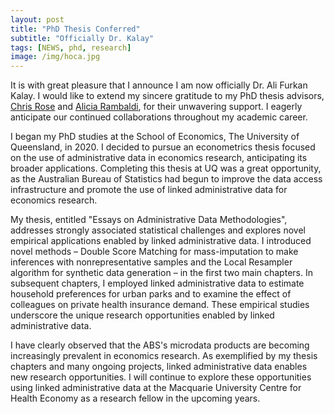 ```yaml
---
layout: post
title: "PhD Thesis Conferred"
subtitle: "Officially Dr. Kalay"
tags: [NEWS, phd, research]
image: /img/hoca.jpg
---
```


It is with great pleasure that I announce I am now officially Dr. Ali Furkan Kalay. I would like to extend my sincere gratitude to my PhD thesis advisors, [Chris Rose](https://sites.google.com/site/christiernrose/) and [Alicia Rambaldi](https://www.aliciarambaldi.net/), for their unwavering support. I eagerly anticipate our continued collaborations throughout my academic career.

I began my PhD studies at the School of Economics, The University of Queensland, in 2020. I decided to pursue an econometrics thesis focused on the use of administrative data in economics research, anticipating its broader applications. Completing this thesis at UQ was a great opportunity, as the Australian Bureau of Statistics had begun to improve the data access infrastructure and promote the use of linked administrative data for economics research.

My thesis, entitled "Essays on Administrative Data Methodologies", addresses strongly associated statistical challenges and explores novel empirical applications enabled by linked administrative data. I introduced novel methods – Double Score Matching for mass-imputation to make inferences with nonrepresentative samples and the Local Resampler algorithm for synthetic data generation – in the first two main chapters. In subsequent chapters, I employed linked administrative data to estimate household preferences for urban parks and to examine the effect of colleagues on private health insurance demand. These empirical studies underscore the unique research opportunities enabled by linked administrative data.

I have clearly observed that the ABS's microdata products are becoming increasingly prevalent in economics research. As exemplified by my thesis chapters and many ongoing projects, linked administrative data enables new research opportunities. I will continue to explore these opportunities using linked administrative data at the Macquarie University Centre for Health Economy as a research fellow in the upcoming years.

